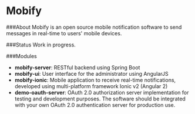 # Mobify
###About
Mobify is an open source mobile notification software to send messages in real-time to users' mobile devices.

###Status
Work in progress.

###Modules
* **mobify-server**: RESTful backend using Spring Boot
* **mobify-ui**: User interface for the administrator using AngularJS
* **mobify-ionic**: Mobile application to receive real-time notifications, developed using multi-platform framework Ionic v2 (Angular 2)
* **demo-oauth-server**: OAuth 2.0 authorization server implementation for testing and development purposes. The software should be integrated with your own OAuth 2.0 authentication server for production use.


